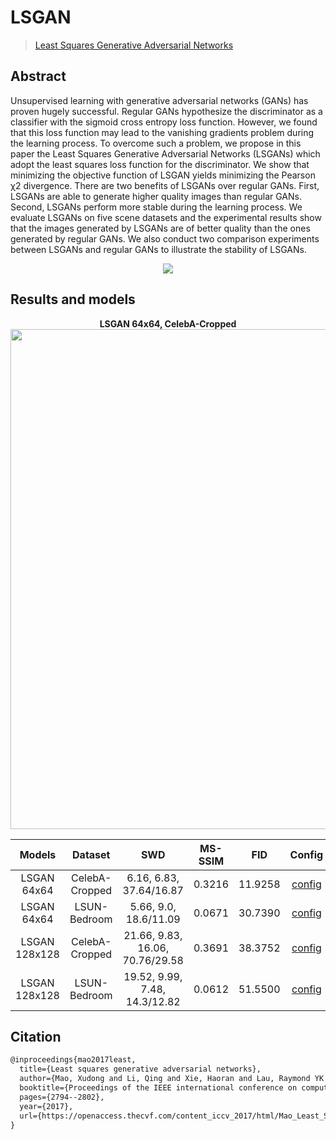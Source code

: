 # LSGAN

> [Least Squares Generative Adversarial Networks](https://openaccess.thecvf.com/content_iccv_2017/html/Mao_Least_Squares_Generative_ICCV_2017_paper.html)

<!-- [ALGORITHM] -->

## Abstract

<!-- [ABSTRACT] -->

Unsupervised learning with generative adversarial networks (GANs) has proven hugely successful. Regular GANs hypothesize the discriminator as a classifier with the sigmoid cross entropy loss function. However, we found that this loss function may lead to the vanishing gradients problem during the learning process. To overcome such a problem, we propose in this paper the Least Squares Generative Adversarial Networks (LSGANs) which adopt the least squares loss function for the discriminator. We show that minimizing the objective function of LSGAN yields minimizing the Pearson χ2 divergence. There are two benefits of LSGANs over regular GANs. First, LSGANs are able to generate higher quality images than regular GANs. Second, LSGANs perform more stable during the learning process. We evaluate LSGANs on five scene datasets and the experimental results show that the images generated by LSGANs are of better quality than the ones generated by regular GANs. We also conduct two comparison experiments between LSGANs and regular GANs to illustrate the stability of LSGANs.

<!-- [IMAGE] -->

<div align=center>
<img src="https://user-images.githubusercontent.com/28132635/143052264-afd97b91-5fd1-4134-ad4d-529e364fdcc8.JPG"/>
</div>

## Results and models

<div align="center">
  <b> LSGAN 64x64, CelebA-Cropped</b>
  <br/>
  <img src="https://user-images.githubusercontent.com/22982797/116498716-f4e74200-a8dc-11eb-9c28-5549d96e20a6.png" width="800"/>
</div>

|    Models     |    Dataset     |               SWD               | MS-SSIM |   FID   |                                                                     Config                                                                      |                                                                                                                                  Download                                                                                                                                   |
| :-----------: | :------------: | :-----------------------------: | :-----: | :-----: | :---------------------------------------------------------------------------------------------------------------------------------------------: | :-------------------------------------------------------------------------------------------------------------------------------------------------------------------------------------------------------------------------------------------------------------------------: |
|  LSGAN 64x64  | CelebA-Cropped |     6.16, 6.83, 37.64/16.87     | 0.3216  | 11.9258 | [config](https://github.com/open-mmlab/mmgeneration/blob/master/configs/lsgan/lsgan_dcgan-archi_lr1e-3-1xb128-12Mimgs_celeba-cropped-64x64.py)  | [model](https://download.openmmlab.com/mmgen/lsgan/lsgan_celeba-cropped_dcgan-archi_lr-1e-3_64_b128x1_12m_20210429_144001-92ca1d0d.pth)\| [log](https://download.openmmlab.com/mmgen/lsgan/lsgan_celeba-cropped_dcgan-archi_lr-1e-3_64_b128x1_12m_20210422_131925.log.json) |
|  LSGAN 64x64  |  LSUN-Bedroom  |      5.66, 9.0, 18.6/11.09      | 0.0671  | 30.7390 |  [config](https://github.com/open-mmlab/mmgeneration/blob/master/configs/lsgan/lsgan_dcgan-archi_lr1e-4-1xb128-12Mimgs_lsun-bedroom-64x64.py)   |   [model](https://download.openmmlab.com/mmgen/lsgan/lsgan_lsun-bedroom_dcgan-archi_lr-1e-4_64_b128x1_12m_20210429_144602-ec4ec6bb.pth)\| [log](https://download.openmmlab.com/mmgen/lsgan/lsgan_lsun-bedroom_dcgan-archi_lr-1e-4_64_b128x1_12m_20210423_005020.log.json)   |
| LSGAN 128x128 | CelebA-Cropped | 21.66, 9.83, 16.06, 70.76/29.58 | 0.3691  | 38.3752 | [config](https://github.com/open-mmlab/mmgeneration/blob/master/configs/lsgan/lsgan_dcgan-archi_lr1e-4-1xb64-10Mimgs_celeba-cropped-128x128.py) | [model](https://download.openmmlab.com/mmgen/lsgan/lsgan_celeba-cropped_dcgan-archi_lr-1e-4_128_b64x1_10m_20210429_144229-01ba67dc.pth)\| [log](https://download.openmmlab.com/mmgen/lsgan/lsgan_celeba-cropped_dcgan-archi_lr-1e-4_128_b64x1_10m_20210423_132126.log.json) |
| LSGAN 128x128 |  LSUN-Bedroom  |  19.52, 9.99, 7.48, 14.3/12.82  | 0.0612  | 51.5500 |  [config](https://github.com/open-mmlab/mmgeneration/blob/master/configs/lsgan/lsgan_lsgan-archi_lr1e-4-1xb64-10Mimgs_lsun-bedroom-128x128.py)  |   [model](https://download.openmmlab.com/mmgen/lsgan/lsgan_lsun-bedroom_lsgan-archi_lr-1e-4_128_b64x1_10m_20210429_155605-cf78c0a8.pth)\| [log](https://download.openmmlab.com/mmgen/lsgan/lsgan_lsun-bedroom_lsgan-archi_lr-1e-4_128_b64x1_10m_20210429_142302.log.json)   |

## Citation

```latex
@inproceedings{mao2017least,
  title={Least squares generative adversarial networks},
  author={Mao, Xudong and Li, Qing and Xie, Haoran and Lau, Raymond YK and Wang, Zhen and Paul Smolley, Stephen},
  booktitle={Proceedings of the IEEE international conference on computer vision},
  pages={2794--2802},
  year={2017},
  url={https://openaccess.thecvf.com/content_iccv_2017/html/Mao_Least_Squares_Generative_ICCV_2017_paper.html},
}
```
